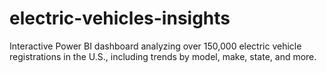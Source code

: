 # electric-vehicles-insights
Interactive Power BI dashboard analyzing over 150,000 electric vehicle registrations in the U.S., including trends by model, make, state, and more.
